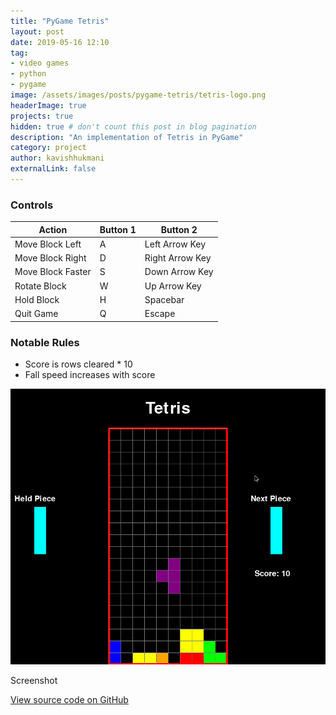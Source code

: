 ```yaml
---
title: "PyGame Tetris"
layout: post
date: 2019-05-16 12:10
tag:
- video games
- python
- pygame
image: /assets/images/posts/pygame-tetris/tetris-logo.png
headerImage: true
projects: true
hidden: true # don't count this post in blog pagination
description: "An implementation of Tetris in PyGame"
category: project
author: kavishhukmani
externalLink: false
---
```

### Controls
<div class="datatable-begin"></div>

Action                                | Button 1 | Button 2
------------------------------------- | -------- | ---------------
Move Block Left                       | A        | Left Arrow Key
Move Block Right                      | D        | Right Arrow Key
Move Block Faster                     | S        | Down Arrow Key
Rotate Block                          | W        | Up Arrow Key
Hold Block                            | H        | Spacebar
Quit Game                             | Q        | Escape

<div class="datatable-end"></div>


### Notable Rules
* Score is rows cleared * 10
* Fall speed increases with score

![Markdowm Image](/assets/images/posts/pygame-tetris/tetris.png)
<figcaption class="caption">Screenshot</figcaption>


[View source code on GitHub](https://github.com/DoubleGremlin181/Tetris)
